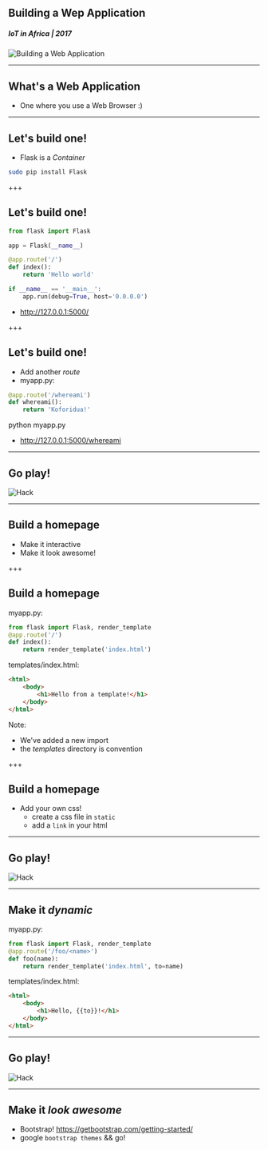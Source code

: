 ## Building a Wep Application
##### IoT in Africa | 2017
![Building a Web Application](/assets/img/flask-600.png)

---
## What's a Web Application
* One where you use a Web Browser :)

---
## Let's build one!
* Flask is a *Container*

```sh
sudo pip install Flask
```

+++
## Let's build one!
```python
from flask import Flask

app = Flask(__name__)

@app.route('/')
def index():
    return 'Hello world'

if __name__ == '__main__':
    app.run(debug=True, host='0.0.0.0')
```

*  http://127.0.0.1:5000/

+++
## Let's build one!
* Add another *route*
*  myapp.py:
```python
@app.route('/whereami')
def whereami():
    return 'Koforidua!'
```
python myapp.py
* http://127.0.0.1:5000/whereami

---
## Go play!
![Hack](/assets/img/hack-600.png)

---
## Build a homepage
* Make it interactive
* Make it look awesome!

+++
## Build a homepage
myapp.py:
```python
from flask import Flask, render_template
@app.route('/')
def index():
    return render_template('index.html')
```
templates/index.html:
```html
<html>
    <body>
        <h1>Hello from a template!</h1>
    </body>
</html>
```
Note:
* We've added a new import
* the *templates* directory is convention

+++
## Build a homepage
* Add your own css!
  * create a css file in ```static```
  * add a ```link``` in your html

---
## Go play!
![Hack](/assets/img/hack-600.png)

---
## Make it *dynamic*
myapp.py:
```python
from flask import Flask, render_template
@app.route('/foo/<name>')
def foo(name):
    return render_template('index.html', to=name)
```
templates/index.html:
```html
<html>
    <body>
        <h1>Hello, {{to}}!</h1>
    </body>
</html>
```

---
## Go play!
![Hack](/assets/img/hack-600.png)

---
## Make it *look awesome*
* Bootstrap!
https://getbootstrap.com/getting-started/
* google ```bootstrap themes``` && go!